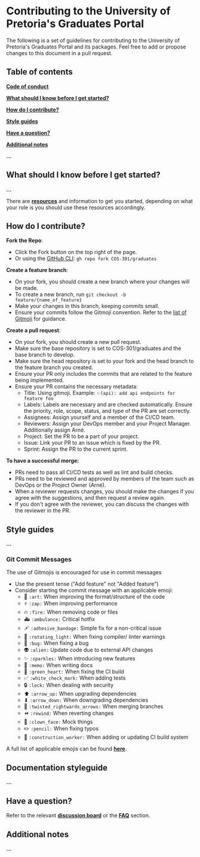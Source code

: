 # Contributing to the University of Pretoria's Graduates Portal

The following is a set of guidelines for contributing to the University of Pretoria's Graduates Portal and its packages.
Feel free to add or propose changes to this document in a pull request.

## Table of contents

**[Code of conduct](https://github.com/COS-301/graduates/blob/develop/CODE_OF_CONDUCT.md)**

**[What should I know before I get started?](https://github.com/COS-301/graduates/blob/develop/CONTRIBUTING.md#what-should-i-know-before-i-get-started)**

**[How do I contribute?](https://github.com/COS-301/graduates/blob/develop/CONTRIBUTING.md#how-do-i-contribute)**

**[Style guides](https://github.com/COS-301/graduates/blob/develop/CONTRIBUTING.md#style-guides)**

**[Have a question?](https://github.com/COS-301/graduates/blob/develop/CONTRIBUTING.md#have-a-question)**

**[Additional notes](https://github.com/COS-301/graduates/blob/develop/CONTRIBUTING.md#additional-notes)**

**...**

## What should I know before I get started?
**...**

There are **[resources](https://github.com/COS-301/graduates/wiki/Requirements#more-technical-requirements)** and information to get you started,
depending on what your role is you should use these resources accordingly.

## How do I contribute?
**Fork the Repo**:
- Click the Fork button on the top right of the page.
- Or using the [GitHub CLI](https://cli.github.com/): `gh repo fork COS-301/graduates`

**Create a feature branch**:
- On your fork, you should create a new branch where your changes will be made.
- To create a new branch, run `git checkout -b feature/{name_of_feature}`
- Make your changes in this branch, keeping commits small.
- Ensure your commits follow the Gitmoji convention. Refer to the [list of Gitmoji](https://gitmoji.dev/) for guidance.

**Create a pull request**:
- On your fork, you should create a new pull request.
- Make sure the base repository is set to COS-301/graduates and the base branch to develop.
- Make sure the head repository is set to your fork and the head branch to the feature branch you created.
- Ensure your PR only includes the commits that are related to the feature being implemented.
- Ensure your PR contains the necessary metadata:
    - Title: Using gitmoji. Example: `✨(api): add api endpoints for feature foo`
    - Labels: Labels are necessary and are checked automatically. Ensure the priority, role, scope, status, and type of the PR are set correctly.
    - Assignees: Assign yourself and a member of the CI/CD team.
    - Reviewers: Assign your DevOps member and your Project Manager. Additionally assign Arné.
    - Project: Set the PR to be a part of your project.
    - Issue: Link your PR to an issue which is fixed by the PR.
    - Sprint: Assign the PR to the current sprint.

**To have a successful merge:**
- PRs need to pass all CI/CD tests as well as lint and build checks.
- PRs need to be reviewed and approved by members of the team such as DevOps or the Project Owner (Arné).
- When a reviewer requests changes, you should make the changes if you agree with the suggestions, and then request a review again.
- If you don't agree with the reviewer, you can discuss the changes with the reviewer in the PR.

## Style guides
**...**

### Git Commit Messages
The use of Gitmojis is encouraged for use in commit messages
- Use the present tense ("Add feature" not "Added feature")
- Consider starting the commit message with an applicable emoji:
    - 🎨 `:art:` When improving the format/structure of the code
    - ⚡ ️`:zap:` When improving performance
    - 🔥 `:fire:` When removing code or files
    - 🚑 `:ambulance:` Critical hotfix
    - 🩹 `:adhesive_bandage:` Simple fix for a non-critical issue
    - 🚨 `:rotating_light:` When fixing compiler/ linter warnings
    - 🐛 `:bug:` When fixing a bug
    - 👽️ `:alien:` Update code due to external API changes
    - ✨ `:sparkles:` When introducing new features
    - 📝 `:memo:` When writing docs
    - 💚 `:green_heart:` When fixing the CI build
    - ✅ `:white_check_mark:` When adding tests
    - 🔒 `:lock:` When dealing with security
    - ⬆️  `:arrow_up:` When upgrading dependencies
    - ⬇ ️`:arrow_down:` When downgrading dependencies
    - 🔀 `:twisted_rightwards_arrows:` When merging branches
    - ⏪ `:rewind:` When reverting changes
    - 🤡 `:clown_face:` Mock things
    - ✏️ `:pencil:` When fixing typos
    - 👷 `:construction_worker:` When adding or updating CI build system

A full list of applicable emojis can be found **[here](https://gitmoji.dev/)**.

## Documentation styleguide

**...**

## Have a question?

Refer to the relevant **[discussion board](https://github.com/COS-301/graduates/discussions)** or the **[FAQ](https://github.com/COS-301/graduates/wiki/FAQ)** section.

## Additional notes

**...**
